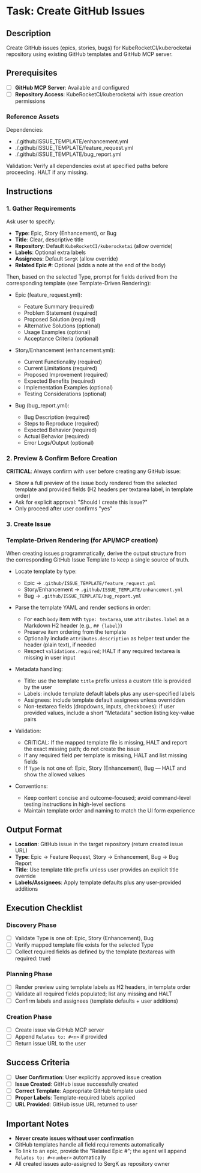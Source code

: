 # Task: Create GitHub Issues

## Description

Create GitHub issues (epics, stories, bugs) for KubeRocketCI/kuberocketai repository using existing GitHub templates and GitHub MCP server.

## Prerequisites

- [ ] **GitHub MCP Server**: Available and configured
- [ ] **Repository Access**: KubeRocketCI/kuberocketai with issue creation permissions

### Reference Assets

Dependencies:

- ./.github/ISSUE_TEMPLATE/enhancement.yml
- ./.github/ISSUE_TEMPLATE/feature_request.yml
- ./.github/ISSUE_TEMPLATE/bug_report.yml

Validation: Verify all dependencies exist at specified paths before proceeding. HALT if any missing.

## Instructions

### 1. Gather Requirements

Ask user to specify:

- **Type**: Epic, Story (Enhancement), or Bug
- **Title**: Clear, descriptive title
- **Repository**: Default `KubeRocketCI/kuberocketai` (allow override)
- **Labels**: Optional extra labels
- **Assignees**: Default `SergK` (allow override)
- **Related Epic #**: Optional (adds a note at the end of the body)

Then, based on the selected Type, prompt for fields derived from the corresponding template (see Template-Driven Rendering):

- Epic (feature_request.yml):
  - Feature Summary (required)
  - Problem Statement (required)
  - Proposed Solution (required)
  - Alternative Solutions (optional)
  - Usage Examples (optional)
  - Acceptance Criteria (optional)

- Story/Enhancement (enhancement.yml):
  - Current Functionality (required)
  - Current Limitations (required)
  - Proposed Improvement (required)
  - Expected Benefits (required)
  - Implementation Examples (optional)
  - Testing Considerations (optional)

- Bug (bug_report.yml):
  - Bug Description (required)
  - Steps to Reproduce (required)
  - Expected Behavior (required)
  - Actual Behavior (required)
  - Error Logs/Output (optional)

### 2. Preview & Confirm Before Creation

**CRITICAL**: Always confirm with user before creating any GitHub issue:

- Show a full preview of the issue body rendered from the selected template and provided fields (H2 headers per textarea label, in template order)
- Ask for explicit approval: "Should I create this issue?"
- Only proceed after user confirms "yes"

### 3. Create Issue

### Template-Driven Rendering (for API/MCP creation)

When creating issues programmatically, derive the output structure from the corresponding GitHub Issue Template to keep a single source of truth.

- Locate template by type:
  - Epic → `.github/ISSUE_TEMPLATE/feature_request.yml`
  - Story/Enhancement → `.github/ISSUE_TEMPLATE/enhancement.yml`
  - Bug → `.github/ISSUE_TEMPLATE/bug_report.yml`

- Parse the template YAML and render sections in order:
  - For each `body` item with `type: textarea`, use `attributes.label` as a Markdown H2 header (e.g., `## {label}`)
  - Preserve item ordering from the template
  - Optionally include `attributes.description` as helper text under the header (plain text), if needed
  - Respect `validations.required`; HALT if any required textarea is missing in user input

- Metadata handling:
  - Title: use the template `title` prefix unless a custom title is provided by the user
  - Labels: include template default labels plus any user-specified labels
  - Assignees: include template default assignees unless overridden
  - Non-textarea fields (dropdowns, inputs, checkboxes): if user provided values, include a short "Metadata" section listing key-value pairs

- Validation:
  - CRITICAL: If the mapped template file is missing, HALT and report the exact missing path; do not create the issue
  - If any required field per template is missing, HALT and list missing fields
  - If `Type` is not one of: Epic, Story (Enhancement), Bug — HALT and show the allowed values

- Conventions:
  - Keep content concise and outcome-focused; avoid command-level testing instructions in high-level sections
  - Maintain template order and naming to match the UI form experience

## Output Format

- **Location**: GitHub issue in the target repository (return created issue URL)
- **Type**: Epic → Feature Request, Story → Enhancement, Bug → Bug Report
- **Title**: Use template title prefix unless user provides an explicit title override
- **Labels/Assignees**: Apply template defaults plus any user-provided additions

## Execution Checklist

### Discovery Phase

- [ ] Validate Type is one of: Epic, Story (Enhancement), Bug
- [ ] Verify mapped template file exists for the selected Type
- [ ] Collect required fields as defined by the template (textareas with required: true)

### Planning Phase

- [ ] Render preview using template labels as H2 headers, in template order
- [ ] Validate all required fields populated; list any missing and HALT
- [ ] Confirm labels and assignees (template defaults + user additions)

### Creation Phase

- [ ] Create issue via GitHub MCP server
- [ ] Append `Relates to: #<n>` if provided
- [ ] Return issue URL to the user

## Success Criteria

- [ ] **User Confirmation**: User explicitly approved issue creation
- [ ] **Issue Created**: GitHub issue successfully created
- [ ] **Correct Template**: Appropriate GitHub template used
- [ ] **Proper Labels**: Template-required labels applied
- [ ] **URL Provided**: GitHub issue URL returned to user

## Important Notes

- **Never create issues without user confirmation**
- GitHub templates handle all field requirements automatically
- To link to an epic, provide the "Related Epic #"; the agent will append `Relates to: #<number>` automatically
- All created issues auto-assigned to SergK as repository owner
